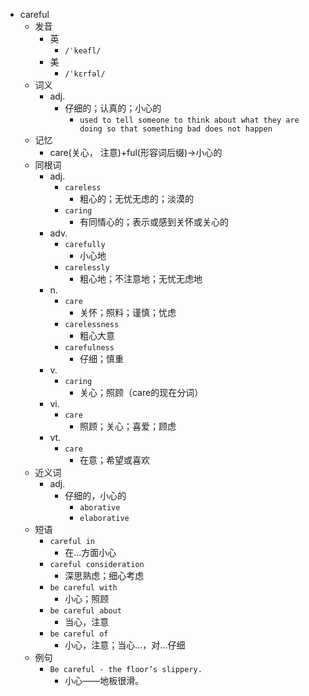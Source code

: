 - careful
  - 发音
    - 英
      - `/ˈkeəfl/`
    - 美
      - `/ˈkɛrfəl/`
  - 词义
    - adj.
      - 仔细的；认真的；小心的
        - `used to tell someone to think about what they are doing so that something bad does not happen`
  - 记忆
    - care(关心， 注意)+ful(形容词后缀)→小心的
  - 同根词
    - adj.
      - `careless`
        - 粗心的；无忧无虑的；淡漠的
      - `caring`
        - 有同情心的；表示或感到关怀或关心的
    - adv.
      - `carefully`
        - 小心地
      - `carelessly`
        - 粗心地；不注意地；无忧无虑地
    - n.
      - `care`
        - 关怀；照料；谨慎；忧虑
      - `carelessness`
        - 粗心大意
      - `carefulness`
        - 仔细；慎重
    - v.
      - `caring`
        - 关心；照顾（care的现在分词）
    - vi.
      - `care`
        - 照顾；关心；喜爱；顾虑
    - vt.
      - `care`
        - 在意；希望或喜欢
  - 近义词
    - adj.
      - 仔细的，小心的
        - `aborative`
        - `elaborative`
  - 短语
    - `careful in`
      - 在…方面小心 
    - `careful consideration`
      - 深思熟虑；细心考虑 
    - `be careful with`
      - 小心；照顾 
    - `be careful about`
      - 当心，注意 
    - `be careful of`
      - 小心，注意；当心…，对…仔细 
  - 例句
    - `Be careful - the floor’s slippery.`
      - 小心——地板很滑。

